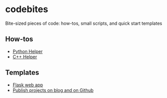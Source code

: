 # codebites
Bite-sized pieces of code: how-tos, small scripts, and quick start templates

## How-tos
- <a href="https://github.com/codesue/codebites/blob/master/python_helper.md">Python Helper</a>
- <a href="https://github.com/codesue/codebites/blob/master/cpp_helper.md">C++ Helper</a>

## Templates
- <a href="https://github.com/codesue/codebites/tree/master/flask-quickstart">Flask web app</a>
- <a href="https://github.com/codesue/codebites/tree/master/publish-projects">Publish projects on blog and on Github</a>
